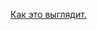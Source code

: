 [Как это выглядит.](https://htmlpreview.github.io/?https://raw.githubusercontent.com/OlegSchwann/sudoku/master/sudoku.html)

